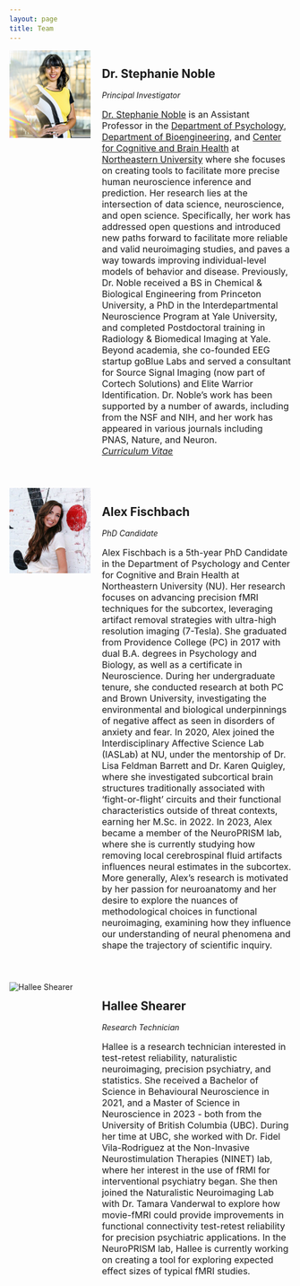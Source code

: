 ```yaml
---
layout: page
title: Team
---
```


<div style="display: flex; align-items: top; margin-bottom: 40px;">
    <div style="flex: 30%; margin-right: 20px;">
        <img src="img/steph.png" alt="Stephanie Noble" width="250">
    </div>
    <div style="flex: 70%;">
        <h2>Dr. Stephanie Noble</h2>
        <div style="font-style: italic;">Principal Investigator</div>
        <p style="font-size: 16px;"><a href="https://cos.northeastern.edu/psychology/">Dr. Stephanie Noble</a> is an Assistant Professor in the <a href="https://cos.northeastern.edu/psychology/">Department of Psychology</a>, <a href="https://bioe.northeastern.edu/">Department of Bioengineering</a>, and <a href="https://web.northeastern.edu/cbhlab/">Center for Cognitive and Brain Health</a> at <a href="https://www.northeastern.edu/">Northeastern University</a> where she focuses on creating tools to facilitate more precise human neuroscience inference and prediction. Her research lies at the intersection of data science, neuroscience, and open science. Specifically, her work has addressed open questions and introduced new paths forward to facilitate more reliable and valid neuroimaging studies, and paves a way towards improving individual-level models of behavior and disease. Previously, Dr. Noble received a BS in Chemical & Biological Engineering from Princeton University, a PhD in the Interdepartmental Neuroscience Program at Yale University, and completed Postdoctoral training in Radiology & Biomedical Imaging at Yale. Beyond academia, she co-founded EEG startup goBlue Labs and served a consultant for Source Signal Imaging (now part of Cortech Solutions) and Elite Warrior Identification. Dr. Noble’s work has been supported by a number of awards, including from the NSF and NIH, and her work has appeared in various journals including PNAS, Nature, and Neuron.
        <br><i><a href="/img/SMN_CV.pdf">Curriculum Vitae</a></i>
        </p>
    </div>
</div>

<div style="display: flex; align-items: top; margin-bottom: 40px;">
    <div style="flex: 30%; margin-right: 20px;">
        <img src="img/alex.jpeg" alt="Alex Fischbach" width="250">
    </div>
    <div style="flex: 70%;">
        <h2>Alex Fischbach</h2>
        <div style="font-style: italic;">PhD Candidate</div>
        <p style="font-size: 16px;">Alex Fischbach is a 5th-year PhD Candidate in the Department of Psychology and Center for Cognitive and Brain Health at Northeastern University (NU). Her research focuses on advancing precision fMRI techniques for the subcortex, leveraging artifact removal strategies with ultra-high resolution imaging (7-Tesla). She graduated from Providence College (PC) in 2017 with dual B.A. degrees in Psychology and Biology, as well as a certificate in Neuroscience. During her undergraduate tenure, she conducted research at both PC and Brown University, investigating the environmental and biological underpinnings of negative affect as seen in disorders of anxiety and fear. In 2020, Alex joined the Interdisciplinary Affective Science Lab (IASLab) at NU, under the mentorship of Dr. Lisa Feldman Barrett and Dr. Karen Quigley, where she investigated subcortical brain structures traditionally associated with ‘fight-or-flight’ circuits and their functional characteristics outside of threat contexts, earning her M.Sc. in 2022. In 2023, Alex became a member of the NeuroPRISM lab, where she is currently studying how removing local cerebrospinal fluid artifacts influences neural estimates in the subcortex. More generally, Alex’s research is motivated by her passion for neuroanatomy and her desire to explore the nuances of methodological choices in functional neuroimaging, examining how they influence our understanding of neural phenomena and shape the trajectory of scientific inquiry.</p>
    </div>
</div>

<div style="display: flex; align-items: top; margin-bottom: 40px;">
    <div style="flex: 30%; margin-right: 20px;">
        <img src="img/hallee.jpg" alt="Hallee Shearer" width="250">
    </div>
    <div style="flex: 70%;">
        <h2>Hallee Shearer</h2>
        <div style="font-style: italic;">Research Technician</div>
        <p style="font-size: 16px;">Hallee is a research technician interested in test-retest reliability, naturalistic neuroimaging, precision psychiatry, and statistics. She received a Bachelor of Science in Behavioural Neuroscience in 2021, and a Master of Science in Neuroscience in 2023 - both from the University of British Columbia (UBC). During her time at UBC, she worked with Dr. Fidel Vila-Rodriguez at the Non-Invasive Neurostimulation Therapies (NINET) lab, where her interest in the use of fRMI for interventional psychiatry began. She then joined the Naturalistic Neuroimaging Lab with Dr. Tamara Vanderwal to explore how movie-fMRI could provide improvements in functional connectivity test-retest reliability for precision psychiatric applications. In the NeuroPRISM lab, Hallee is currently working on creating a tool for exploring expected effect sizes of typical fMRI studies. </p>
    </div>
</div>
